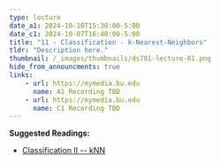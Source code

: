 ```yaml
---
type: lecture
date_a1: 2024-10-10T15:30:00-5:00
date_c1: 2024-10-07T16:40:00-5:00
title: "11 - Classification - k-Nearest-Neighbors"
tldr: "Description here."
thumbnail: /_images/thumbnails/ds701-lecture-01.png
hide_from_announcments: true
links: 
    - url: https://mymedia.bu.edu
      name: A1 Recording TBD
    - url: https://mymedia.bu.edu
      name: C1 Recording TBD
---
```


**Suggested Readings:**
- [Classification II -- kNN](https://tools4ds.github.io/DS701-Course-Notes/15-Classification-II-kNN.html)


